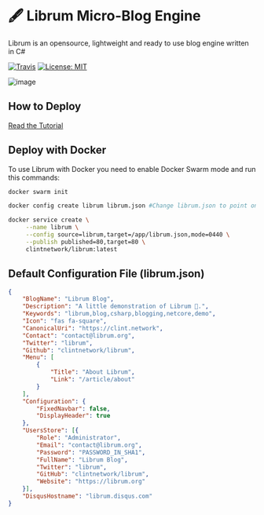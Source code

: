 # 🖋 Librum Micro-Blog Engine

Librum is an opensource, lightweight and ready to use blog engine written in C#

[![Travis](https://travis-ci.org/clintnetwork/librum.svg?branch=master)](https://travis-ci.org/clintnetwork/librum)
[![License: MIT](https://img.shields.io/badge/License-MIT-yellow.svg)](https://github.com/clintnetwork/librum/blob/master/LICENSE.md)

![image](https://user-images.githubusercontent.com/5221349/55356726-b4355880-54cb-11e9-9bcc-7b1d60c2ff5e.png)

## How to Deploy

[Read the Tutorial](https://clint.network/article/have-a-blog-with-librum)

## Deploy with Docker

To use Librum with Docker you need to enable Docker Swarm mode and run this commands:

```bash
docker swarm init

docker config create librum librum.json #Change librum.json to point on a valid configuration file

docker service create \
     --name librum \
     --config source=librum,target=/app/librum.json,mode=0440 \
     --publish published=80,target=80 \
     clintnetwork/librum:latest
```

## Default Configuration File (librum.json)

```json
{
    "BlogName": "Librum Blog",
    "Description": "A little demonstration of Librum 🚀.",
    "Keywords": "librum,blog,csharp,blogging,netcore,demo",
    "Icon": "fas fa-square",
    "CanonicalUri": "https://clint.network",
    "Contact": "contact@librum.org",
    "Twitter": "librum",
    "Github": "clintnetwork/librum",
    "Menu": [
        {
            "Title": "About Librum",
            "Link": "/article/about"
        }
    ],
    "Configuration": {
        "FixedNavbar": false,
        "DisplayHeader": true
    },
    "UsersStore": [{
        "Role": "Administrator",
        "Email": "contact@librum.org",
        "Password": "PASSWORD_IN_SHA1",
        "FullName": "Librum Blog",
        "Twitter": "librum",
        "GitHub": "clintnetwork/librum",
        "Website": "https://librum.org"
    }],
    "DisqusHostname": "librum.disqus.com"
}
```
